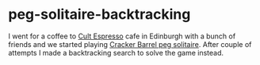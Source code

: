 # peg-solitaire-backtracking
I went for a coffee to [Cult Espresso](http://www.cult-espresso.com/) cafe in Edinburgh with a bunch of friends and we started playing [Cracker Barrel peg solitaire](https://www.youtube.com/watch?v=ILKXEnX_YGM). After couple of attempts I made a backtracking search to solve the game instead. 
